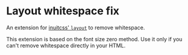# Layout whitespace fix

An extension for [inuitcss' `layout`](https://github.com/inuitcss/objects.layout) to remove whitespace.

This extension is based on the font size zero method. 
Use it only if you can't remove whitespace directly in your HTML.